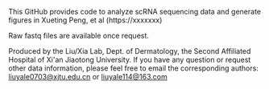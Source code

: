 This GitHub provides code to analyze scRNA sequencing data and generate figures in Xueting Peng, et al (https://xxxxxxx)

Raw fastq files are available once request.

Produced by the Liu/Xia Lab, Dept. of Dermatology, the Second Affiliated Hospital of Xi'an Jiaotong University. If you have any question or request other data information, please feel free to email the corresponding authors: liuyale0703@xjtu.edu.cn or liuyale114@163.com
